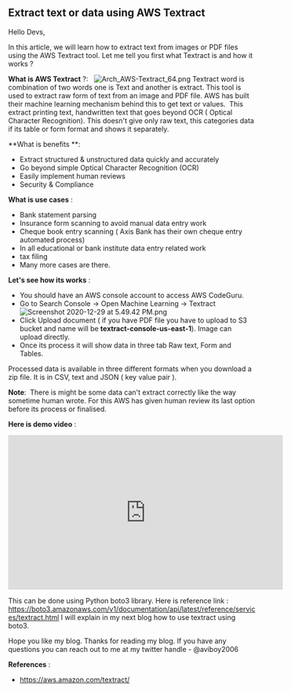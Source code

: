 ## Extract text or data using AWS Textract

Hello Devs,

In this article, we will learn how to extract text from images or PDF files using the AWS Textract tool. Let me tell you first what Textract is and how it works ?

**What is AWS Textract** ?:
 
![Arch_AWS-Textract_64.png](https://cdn.hashnode.com/res/hashnode/image/upload/v1609243612474/VvvFSmOBL.png)
Textract word is combination of two words one is Text and another is extract. This tool is used to extract raw form of text from an image and PDF file. AWS has built their machine learning mechanism behind this to get text or values.  This extract printing text, handwritten text that goes beyond OCR ( Optical Character Recognition). This doesn't give only raw text, this categories data if its table or form format and shows it separately. 

**What is benefits **: 

- Extract structured & unstructured data quickly and accurately
- Go beyond simple Optical Character Recognition (OCR)
- Easily implement human reviews
- Security & Compliance

**What is use cases** : 

- Bank statement parsing 
- Insurance form scanning to avoid manual data entry work
- Cheque book entry scanning ( Axis Bank has their own cheque entry automated process) 
- In all educational or bank institute data entry related work
- tax filing 
- Many more cases are there. 

**Let's see how its works** : 

- You should have an AWS console account to access AWS CodeGuru.
- Go to Search Console -> Open Machine Learning -> Textract
![Screenshot 2020-12-29 at 5.49.42 PM.png](https://cdn.hashnode.com/res/hashnode/image/upload/v1609244417692/DXDm5dIvg.png)
- Click Upload document ( if you have PDF file you have to upload to S3 bucket and name will be **textract-console-us-east-1**). Image can upload directly. 
- Once its process it will show data in three tab Raw text, Form and Tables. 

Processed data is available in three different formats when you download a zip file. It is in CSV, text and JSON ( key value pair ).

**Note**:  There is might be some data can't extract correctly like the way sometime human wrote. For this AWS has given human review its last option before its process or finalised. 

**Here is demo video** : 

<iframe width="560" height="315" src="https://www.youtube.com/embed/0J0BNWw6Xjo" frameborder="0" allow="accelerometer; autoplay; clipboard-write; encrypted-media; gyroscope; picture-in-picture" allowfullscreen></iframe>

This can be done using Python boto3 library. Here is reference link : https://boto3.amazonaws.com/v1/documentation/api/latest/reference/services/textract.html I will explain in my next blog how to use textract using boto3. 

Hope you like my blog. Thanks for reading my blog. If you have any questions you can reach out to me at my twitter handle - @aviboy2006

**References** :
 
- https://aws.amazon.com/textract/
